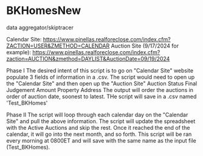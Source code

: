 # BKHomesNew
data aggregator/skiptracer

Calendar Site: https://www.pinellas.realforeclose.com/index.cfm?ZACTION=USER&ZMETHOD=CALENDAR
Auction Site (9/17/2024 for example): https://www.pinellas.realforeclose.com/index.cfm?zaction=AUCTION&zmethod=DAYLIST&AuctionDate=09/19/2024

Phase I
The desired intent of this script is to go on "Calendar Site" website populate 3 fields of information in a .csv. The script would need to open up the "Calendar Site" and then open up the "Auction Site"
    Auction Status
    Final Judgement Amount
    Property Address
The output will order the auctions in order of auction date, soonest to latest.
THe script will save in a .csv named 'Test_BKHomes'

Phase II
The script will loop through each calendar day on the "Calendar Site" and pull the above information.
The script will update the spreadsheet with the Active Auctions and skip the rest. Once it reached the end of the calendar, it will go into the next month, and so forth.
This script will be ran every morning at 0800ET and will save with the same name as the input file (Test_BKHomes). 

 